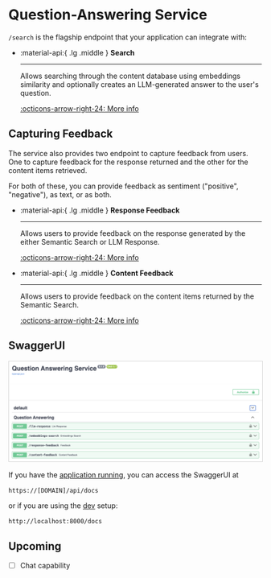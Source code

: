 # Question-Answering Service

`/search` is the flagship endpoint that your application can integrate with:

<div class="grid cards" markdown>

- :material-api:{ .lg .middle } __Search__

    ---

    Allows searching through the content database using embeddings similarity and
    optionally creates an LLM-generated answer to the user's question.

    [:octicons-arrow-right-24: More info](./search.md)

</div>

## Capturing Feedback

The service also provides two endpoint to capture feedback from users. One to capture
feedback for the response returned and the other for the content items retrieved.

For both of these, you can provide feedback as sentiment ("positive", "negative"),
as text, or as both.

<div class="grid cards" markdown>

- :material-api:{ .lg .middle } __Response Feedback__

    ---

    Allows users to provide feedback on the response generated by the either Semantic Search or LLM Response.

    [:octicons-arrow-right-24: More info](./response-feedback.md)

- :material-api:{ .lg .middle } __Content Feedback__

    ---

    Allows users to provide feedback on the content items returned by the Semantic Search.

    [:octicons-arrow-right-24: More info](./content-feedback.md)

</div>

## SwaggerUI

<img src="./swagger-ui-screenshot.png" alt="swagger-ui-screenshot" style="border: 1px solid  lightgray;">

If you have the [application running](../../deployment/quick-setup.md), you can access
the SwaggerUI at

    https://[DOMAIN]/api/docs

or if you are using the [dev](../../develop/setup.md) setup:

    http://localhost:8000/docs

## Upcoming

- [ ] Chat capability
